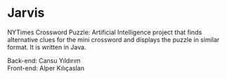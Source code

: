 # Jarvis
 
NYTimes Crossword Puzzle: Artificial Intelligence project that finds alternative clues for the mini crossword and displays the puzzle in similar format. It is written in Java.

Back-end: Cansu Yıldırım  
Front-end: Alper Kılıçaslan 


